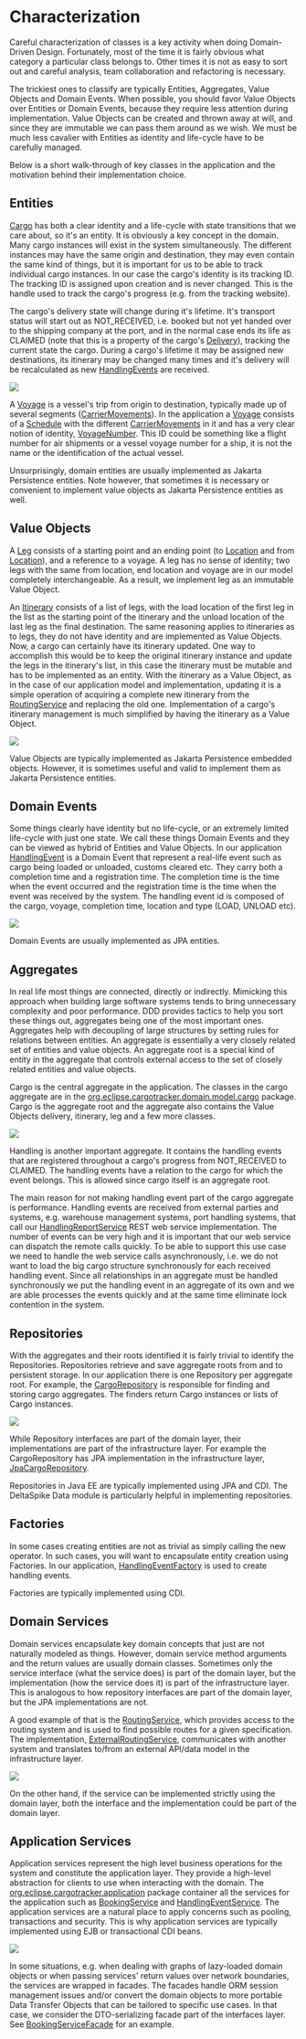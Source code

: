 # Characterization

Careful characterization of classes is a key activity when doing Domain-Driven Design. Fortunately, most of the time it is fairly obvious what category a particular class belongs to. Other times it is not as easy to sort out and careful analysis, team collaboration and refactoring is necessary.

The trickiest ones to classify are typically Entities, Aggregates, Value Objects and Domain Events. When possible, you should favor Value Objects over Entities or Domain Events, because they require less attention during implementation. Value Objects can be created and thrown away at will, and since they are immutable we can pass them around as we wish. We must be much less cavalier with Entities as identity and life-cycle have to be carefully managed.

Below is a short walk-through of key classes in the application and the motivation behind their implementation choice.

## Entities

[Cargo](https://github.com/eclipse-ee4j/cargotracker/blob/master/src/main/java/org/eclipse/cargotracker/domain/model/cargo/Cargo.java) has both a clear identity and a life-cycle with state transitions that we care about, so it's an entity. It is obviously a key concept in the domain. Many cargo instances will exist in the system simultaneously. The different instances may have the same origin and destination, they may even contain the same kind of things, but it is important for us to be able to track individual cargo instances. In our case the cargo's identity is its tracking ID. The tracking ID is assigned upon creation and is never changed. This is the handle used to track the cargo's progress \(e.g. from the tracking website\).

The cargo's delivery state will change during it's lifetime. It's transport status will start out as NOT\_RECEIVED, i.e. booked but not yet handed over to the shipping company at the port, and in the normal case ends its life as CLAIMED \(note that this is a property of the cargo's [Delivery](https://github.com/eclipse-ee4j/cargotracker/blob/master/src/main/java/org/eclipse/cargotracker/domain/model/cargo/Delivery.java)\), tracking the current state the cargo. During a cargo's lifetime it may be assigned new destinations, its itinerary may be changed many times and it's delivery will be recalculated as new [HandlingEvents](https://github.com/eclipse-ee4j/cargotracker/blob/master/src/main/java/org/eclipse/cargotracker/domain/model/handling/HandlingEvent.java) are received.

![](.gitbook/assets/cargo.png)

A [Voyage](https://github.com/eclipse-ee4j/cargotracker/blob/master/src/main/java/org/eclipse/cargotracker/domain/model/voyage/Voyage.java) is a vessel's trip from origin to destination, typically made up of several segments \([CarrierMovements](https://github.com/eclipse-ee4j/cargotracker/blob/master/src/main/java/org/eclipse/cargotracker/domain/model/voyage/CarrierMovement.java)\). In the application a [Voyage](https://github.com/eclipse-ee4j/cargotracker/blob/master/src/main/java/org/eclipse/cargotracker/domain/model/voyage/Voyage.java) consists of a [Schedule](https://github.com/eclipse-ee4j/cargotracker/blob/master/src/main/java/org/eclipse/cargotracker/domain/model/voyage/Schedule.java) with the different [CarrierMovements](https://github.com/eclipse-ee4j/cargotracker/blob/master/src/main/java/org/eclipse/cargotracker/domain/model/voyage/CarrierMovement.java) in it and has a very clear notion of identity, [VoyageNumber](https://github.com/eclipse-ee4j/cargotracker/blob/master/src/main/java/org/eclipse/cargotracker/domain/model/voyage/VoyageNumber.java). This ID could be something like a flight number for air shipments or a vessel voyage number for a ship, it is not the name or the identification of the actual vessel.

Unsurprisingly, domain entities are usually implemented as Jakarta Persistence entities. Note however, that sometimes it is necessary or convenient to implement value objects as Jakarta Persistence entities as well.

## Value Objects

A [Leg](https://github.com/eclipse-ee4j/cargotracker/blob/master/src/main/java/org/eclipse/cargotracker/domain/model/cargo/Leg.java) consists of a starting point and an ending point \(to [Location](https://github.com/eclipse-ee4j/cargotracker/blob/master/src/main/java/org/eclipse/cargotracker/domain/model/location/Location.java) and from [Location](https://github.com/eclipse-ee4j/cargotracker/blob/master/src/main/java/org/eclipse/cargotracker/domain/model/location/Location.java)\), and a reference to a voyage. A leg has no sense of identity; two legs with the same from location, end location and voyage are in our model completely interchangeable. As a result, we implement leg as an immutable Value Object.

An [Itinerary](https://github.com/eclipse-ee4j/cargotracker/blob/master/src/main/java/org/eclipse/cargotracker/domain/model/cargo/Itinerary.java) consists of a list of legs, with the load location of the first leg in the list as the starting point of the itinerary and the unload location of the last leg as the final destination. The same reasoning applies to itineraries as to legs, they do not have identity and are implemented as Value Objects. Now, a cargo can certainly have its itinerary updated. One way to accomplish this would be to keep the original itinerary instance and update the legs in the itinerary's list, in this case the itinerary must be mutable and has to be implemented as an entity. With the itinerary as a Value Object, as in the case of our application model and implementation, updating it is a simple operation of acquiring a complete new itinerary from the [RoutingService](https://github.com/eclipse-ee4j/cargotracker/blob/master/src/main/java/org/eclipse/cargotracker/domain/service/RoutingService.java) and replacing the old one. Implementation of a cargo's itinerary management is much simplified by having the itinerary as a Value Object.

![](.gitbook/assets/leg.png)

Value Objects are typically implemented as Jakarta Persistence embedded objects. However, it is sometimes useful and valid to implement them as Jakarta Persistence entities.

## Domain Events

Some things clearly have identity but no life-cycle, or an extremely limited life-cycle with just one state. We call these things Domain Events and they can be viewed as hybrid of Entities and Value Objects. In our application [HandlingEvent](https://github.com/eclipse-ee4j/cargotracker/blob/master/src/main/java/org/eclipse/cargotracker/domain/model/handling/HandlingEvent.java) is a Domain Event that represent a real-life event such as cargo being loaded or unloaded, customs cleared etc. They carry both a completion time and a registration time. The completion time is the time when the event occurred and the registration time is the time when the event was received by the system. The handling event id is composed of the cargo, voyage, completion time, location and type \(LOAD, UNLOAD etc\).

![](.gitbook/assets/handling_event.png)

Domain Events are usually implemented as JPA entities.

## Aggregates

In real life most things are connected, directly or indirectly. Mimicking this approach when building large software systems tends to bring unnecessary complexity and poor performance. DDD provides tactics to help you sort these things out, aggregates being one of the most important ones. Aggregates help with decoupling of large structures by setting rules for relations between entities. An aggregate is essentially a very closely related set of entities and value objects. An aggregate root is a special kind of entity in the aggregate that controls external access to the set of closely related entities and value objects.

Cargo is the central aggregate in the application. The classes in the cargo aggregate are in the [org.eclipse.cargotracker.domain.model.cargo](https://github.com/eclipse-ee4j/cargotracker/blob/master/src/main/java/org/eclipse/domain/model/cargo) package. Cargo is the aggregate root and the aggregate also contains the Value Objects delivery, itinerary, leg and a few more classes.

![](.gitbook/assets/aggregate.png)

Handling is another important aggregate. It contains the handling events that are registered throughout a cargo's progress from NOT\_RECEIVED to CLAIMED. The handling events have a relation to the cargo for which the event belongs. This is allowed since cargo itself is an aggregate root.

The main reason for not making handling event part of the cargo aggregate is performance. Handling events are received from external parties and systems, e.g. warehouse management systems, port handling systems, that call our [HandlingReportService](https://github.com/eclipse-ee4j/cargotracker/blob/master/src/main/java/org/eclipse/cargotracker/interfaces/handling/rest/HandlingReportService.java) REST web service implementation. The number of events can be very high and it is important that our web service can dispatch the remote calls quickly. To be able to support this use case we need to handle the web service calls asynchronously, i.e. we do not want to load the big cargo structure synchronously for each received handling event. Since all relationships in an aggregate must be handled synchronously we put the handling event in an aggregate of its own and we are able processes the events quickly and at the same time eliminate lock contention in the system.

## Repositories

With the aggregates and their roots identified it is fairly trivial to identify the Repositories. Repositories retrieve and save aggregate roots from and to persistent storage. In our application there is one Repository per aggregate root. For example, the [CargoRepository](https://github.com/eclipse-ee4j/cargotracker/blob/master/src/main/java/org/eclipse/cargotracker/domain/model/cargo/CargoRepository.java) is responsible for finding and storing cargo aggregates. The finders return Cargo instances or lists of Cargo instances.

![](.gitbook/assets/cargo_repository.png)

While Repository interfaces are part of the domain layer, their implementations are part of the infrastructure layer. For example the CargoRepository has JPA implementation in the infrastructure layer, [JpaCargoRepository](https://github.com/eclipse-ee4j/cargotracker/blob/master/src/main/java/org/eclipse/cargotracker/infrastructure/persistence/jpa/JpaCargoRepository.java).

Repositories in Java EE are typically implemented using JPA and CDI. The DeltaSpike Data module is particularly helpful in implementing repositories. 

## Factories

In some cases creating entities are not as trivial as simply calling the new operator. In such cases, you will want to encapsulate entity creation using Factories. In our application, [HandlingEventFactory](https://github.com/eclipse-ee4j/cargotracker/blob/master/src/main/java/org/eclipse/cargotracker/domain/model/handling/HandlingEventFactory.java) is used to create handling events.

Factories are typically implemented using CDI.

## Domain Services

Domain services encapsulate key domain concepts that just are not naturally modeled as things. However, domain service method arguments and the return values are usually domain classes. Sometimes only the service interface \(what the service does\) is part of the domain layer, but the implementation \(how the service does it\) is part of the infrastructure layer. This is analogous to how repository interfaces are part of the domain layer, but the JPA implementations are not.

A good example of that is the [RoutingService](https://github.com/eclipse-ee4j/cargotracker/blob/master/src/main/java/org/eclipse/java/cargotracker/domain/service/RoutingService.java), which provides access to the routing system and is used to find possible routes for a given specification. The implementation, [ExternalRoutingService](https://github.com/eclipse-ee4j/cargotracker/blob/master/src/main/java/org/eclipse/cargotracker/infrastructure/routing/ExternalRoutingService.java), communicates with another system and translates to/from an external API/data model in the infrastructure layer.

![](.gitbook/assets/routing_service.png)

On the other hand, if the service can be implemented strictly using the domain layer, both the interface and the implementation could be part of the domain layer.

## Application Services

Application services represent the high level business operations for the system and constitute the application layer. They provide a high-level abstraction for clients to use when interacting with the domain. The [org.eclipse.cargotracker.application](https://github.com/eclipse-ee4j/cargotracker/blob/master/src/main/java/org/eclipse/cargotracker/application) package container all the services for the application such as [BookingService](https://github.com/eclipse-ee4j/cargotracker/blob/master/src/main/java/org/eclipse/cargotracker/application/BookingService.java) and [HandlingEventService](https://github.com/eclipse-ee4j/cargotracker/blob/master/src/main/java/org/eclipse/cargotracker/application/HandlingEventService.java). The application services are a natural place to apply concerns such as pooling, transactions and security. This is why application services are typically implemented using EJB or transactional CDI beans.

![](.gitbook/assets/booking_service.png)

In some situations, e.g. when dealing with graphs of lazy-loaded domain objects or when passing services' return values over network boundaries, the services are wrapped in facades. The facades handle ORM session management issues and/or convert the domain objects to more portable Data Transfer Objects that can be tailored to specific use cases. In that case, we consider the DTO-serializing facade part of the interfaces layer. See [BookingServiceFacade](https://github.com/eclipse-ee4j/cargotracker/blob/master/src/main/java/org/eclipse/cargotracker/interfaces/booking/facade/BookingServiceFacade.java) for an example.
